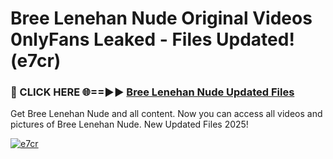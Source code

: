 # Bree Lenehan Nude Original Videos 0nlyFans Leaked - Files Updated! (e7cr)

<h3>🔴 CLICK HERE 🌐==►► <a href="https://tinyurl.com/yc6ubb5a" rel="nofollow">Bree Lenehan Nude Updated Files</a></h3>

Get Bree Lenehan Nude and all content. Now you can access all videos and pictures of Bree Lenehan Nude. New Updated Files 2025!

[![e7cr](https://i.imgur.com/7eu0CRL.gif)](https://tinyurl.com/yc6ubb5a)
